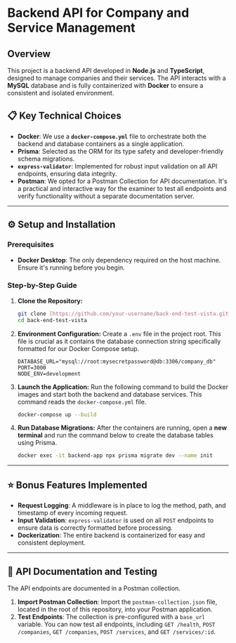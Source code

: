 # Backend API for Company and Service Management

## Overview

This project is a backend API developed in **Node.js** and **TypeScript**, designed to manage companies and their services. The API interacts with a **MySQL** database and is fully containerized with **Docker** to ensure a consistent and isolated environment.

## 📋 Key Technical Choices

* **Docker**: We use a **`docker-compose.yml`** file to orchestrate both the backend and database containers as a single application.
* **Prisma**: Selected as the ORM for its type safety and developer-friendly schema migrations.
* **`express-validator`**: Implemented for robust input validation on all API endpoints, ensuring data integrity.
* **Postman**: We opted for a Postman Collection for API documentation. It's a practical and interactive way for the examiner to test all endpoints and verify functionality without a separate documentation server.

---

## ⚙️ Setup and Installation

### Prerequisites

* **Docker Desktop**: The only dependency required on the host machine. Ensure it's running before you begin.

### Step-by-Step Guide

1.  **Clone the Repository:**
    ```bash
    git clone [https://github.com/your-username/back-end-test-vista.git](https://github.com/your-username/back-end-test-vista.git)
    cd back-end-test-vista
    ```

2.  **Environment Configuration:**
    Create a `.env` file in the project root. This file is crucial as it contains the database connection string specifically formatted for our Docker Compose setup.
    ```env
    DATABASE_URL="mysql://root:mysecretpassword@db:3306/company_db"
    PORT=3000
    NODE_ENV=development
    ```

3.  **Launch the Application:**
    Run the following command to build the Docker images and start both the backend and database services. This command reads the `docker-compose.yml` file.
    ```bash
    docker-compose up --build
    ```

4.  **Run Database Migrations:**
    After the containers are running, open a **new terminal** and run the command below to create the database tables using Prisma.
    ```bash
    docker exec -it backend-app npx prisma migrate dev --name init
    ```

---

## ⭐ Bonus Features Implemented

* **Request Logging**: A middleware is in place to log the method, path, and timestamp of every incoming request.
* **Input Validation**: `express-validator` is used on all `POST` endpoints to ensure data is correctly formatted before processing.
* **Dockerization**: The entire backend is containerized for easy and consistent deployment.

---

## 🧪 API Documentation and Testing

The API endpoints are documented in a Postman collection.

1.  **Import Postman Collection**: Import the `postman-collection.json` file, located in the root of this repository, into your Postman application.
2.  **Test Endpoints**: The collection is pre-configured with a `base_url` variable. You can now test all endpoints, including `GET /health`, `POST /companies`, `GET /companies`, `POST /services`, and `GET /services/:id`.